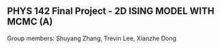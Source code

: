 ## PHYS 142 Final Project - 2D ISING MODEL WITH MCMC (A)
Group members: Shuyang Zhang, Trevin Lee, Xianzhe Dong
